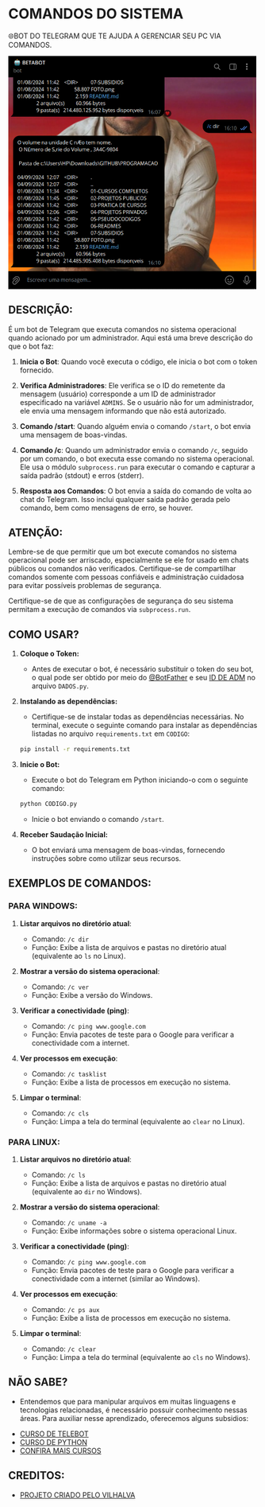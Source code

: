 # COMANDOS DO SISTEMA
🌐BOT DO TELEGRAM QUE TE AJUDA A GERENCIAR SEU PC VIA COMANDOS.

<img src="FOTO.png" align="center" width="500"> <br>

## DESCRIÇÃO:
É um bot de Telegram que executa comandos no sistema operacional quando acionado por um administrador. Aqui está uma breve descrição do que o bot faz:

1. **Inicia o Bot**: Quando você executa o código, ele inicia o bot com o token fornecido.

2. **Verifica Administradores**: Ele verifica se o ID do remetente da mensagem (usuário) corresponde a um ID de administrador especificado na variável `ADMINS`. Se o usuário não for um administrador, ele envia uma mensagem informando que não está autorizado.

3. **Comando /start**: Quando alguém envia o comando `/start`, o bot envia uma mensagem de boas-vindas.

4. **Comando /c**: Quando um administrador envia o comando `/c`, seguido por um comando, o bot executa esse comando no sistema operacional. Ele usa o módulo `subprocess.run` para executar o comando e capturar a saída padrão (stdout) e erros (stderr).

5. **Resposta aos Comandos**: O bot envia a saída do comando de volta ao chat do Telegram. Isso inclui qualquer saída padrão gerada pelo comando, bem como mensagens de erro, se houver.

## ATENÇÃO:
Lembre-se de que permitir que um bot execute comandos no sistema operacional pode ser arriscado, especialmente se ele for usado em chats públicos ou comandos não verificados. Certifique-se de compartilhar comandos somente com pessoas confiáveis e administração cuidadosa para evitar possíveis problemas de segurança.

Certifique-se de que as configurações de segurança do seu sistema permitam a execução de comandos via `subprocess.run`.

## COMO USAR?
1. **Coloque o Token:**
   - Antes de executar o bot, é necessário substituir o token do seu bot, o qual pode ser obtido por meio do [@BotFather](https://t.me/BotFather) e seu [ID DE ADM](https://github.com/VILHALVA/BUSCADOR-DE-ID) no arquivo `DADOS.py`. 

2. **Instalando as dependências:**
   - Certifique-se de instalar todas as dependências necessárias. No terminal, execute o seguinte comando para instalar as dependências listadas no arquivo `requirements.txt` em `CODIGO`:
   ```bash
   pip install -r requirements.txt
   ```

3. **Inicie o Bot:**
   - Execute o bot do Telegram em Python iniciando-o com o seguinte comando:
   ```bash
   python CODIGO.py
   ```
   - Inicie o bot enviando o comando `/start`. 

4. **Receber Saudação Inicial:**
   - O bot enviará uma mensagem de boas-vindas, fornecendo instruções sobre como utilizar seus recursos.

## EXEMPLOS DE COMANDOS:
### PARA WINDOWS:
1. **Listar arquivos no diretório atual**:
   - Comando: `/c dir`
   - Função: Exibe a lista de arquivos e pastas no diretório atual (equivalente ao `ls` no Linux).

2. **Mostrar a versão do sistema operacional**:
   - Comando: `/c ver`
   - Função: Exibe a versão do Windows.

3. **Verificar a conectividade (ping)**:
   - Comando: `/c ping www.google.com`
   - Função: Envia pacotes de teste para o Google para verificar a conectividade com a internet.

4. **Ver processos em execução**:
   - Comando: `/c tasklist`
   - Função: Exibe a lista de processos em execução no sistema.

5. **Limpar o terminal**:
   - Comando: `/c cls`
   - Função: Limpa a tela do terminal (equivalente ao `clear` no Linux).

### PARA LINUX:
1. **Listar arquivos no diretório atual**:
   - Comando: `/c ls`
   - Função: Exibe a lista de arquivos e pastas no diretório atual (equivalente ao `dir` no Windows).

2. **Mostrar a versão do sistema operacional**:
   - Comando: `/c uname -a`
   - Função: Exibe informações sobre o sistema operacional Linux.

3. **Verificar a conectividade (ping)**:
   - Comando: `/c ping www.google.com`
   - Função: Envia pacotes de teste para o Google para verificar a conectividade com a internet (similar ao Windows).

4. **Ver processos em execução**:
   - Comando: `/c ps aux`
   - Função: Exibe a lista de processos em execução no sistema.

5. **Limpar o terminal**:
   - Comando: `/c clear`
   - Função: Limpa a tela do terminal (equivalente ao `cls` no Windows).

## NÃO SABE?
- Entendemos que para manipular arquivos em muitas linguagens e tecnologias relacionadas, é necessário possuir conhecimento nessas áreas. Para auxiliar nesse aprendizado, oferecemos alguns subsidios:
* [CURSO DE TELEBOT](https://github.com/VILHALVA/CURSO-DE-TELEBOT)
* [CURSO DE PYTHON](https://github.com/VILHALVA/CURSO-DE-PYTHON)
* [CONFIRA MAIS CURSOS](https://github.com/VILHALVA?tab=repositories&q=+topic:CURSO)

## CREDITOS:
- [PROJETO CRIADO PELO VILHALVA](https://github.com/VILHALVA)

